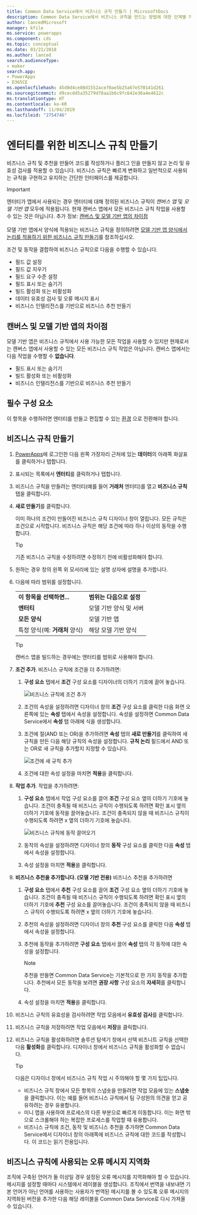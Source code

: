 ```yaml
---
title: Common Data Service에서 비즈니스 규칙 만들기 | MicrosoftDocs
description: Common Data Service에서 비즈니스 규칙을 만드는 방법에 대한 단계별 지침입니다.
author: lancedMicrosoft
manager: kfile
ms.service: powerapps
ms.component: cds
ms.topic: conceptual
ms.date: 03/21/2018
ms.author: lanced
search.audienceType:
- maker
search.app:
- PowerApps
- D365CE
ms.openlocfilehash: 45d0d4ce80d1552ace70ae5b25a67e570141d261
ms.sourcegitcommit: d9cecdd5a35279d78aa1b6c9fc642e36a4e4612c
ms.translationtype: HT
ms.contentlocale: ko-KR
ms.lasthandoff: 11/04/2019
ms.locfileid: "2754746"
---
```

# <a name="create-a-business-rule-for-an-entity"></a>엔터티를 위한 비즈니스 규칙 만들기

비즈니스 규칙 및 추천을 만들어 코드를 작성하거나 플러그 인을 만들지 않고 논리 및 유효성 검사를 적용할 수 있습니다. 비즈니스 규칙은 빠르게 변화하고 일반적으로 사용되는 규칙을 구현하고 유지하는 간단한 인터페이스를 제공합니다.

> [!IMPORTANT]
> 엔터티가 앱에서 사용되는 경우 엔터티에 대해 정의된 비즈니스 규칙이 *캔버스 앱* 및 *모델 기반 앱* 모두에 적용됩니다. 현재 캔버스 앱에서 모든 비즈니스 규칙 작업을 사용할 수 있는 것은 아닙니다. 추가 정보: [캔버스 및 모델 기반 앱의 차이점](#differences-between-canvas-and-model-driven-apps)<br/><br/>
> 모델 기반 앱에서 양식에 적용되는 비즈니스 규칙을 정의하려면 [모델 기반 앱 양식에서 논리를 적용하기 위한 비즈니스 규칙 만들기](../model-driven-apps/create-business-rules-recommendations-apply-logic-form.md)를 참조하십시오.

조건 및 동작을 결합하여 비즈니스 규칙으로 다음을 수행할 수 있습니다.  
  
* 필드 값 설정  
* 필드 값 지우기  
* 필드 요구 수준 설정  
* 필드 표시 또는 숨기기  
* 빌드 활성화 또는 비활성화  
* 데이터 유효성 검사 및 오류 메시지 표시  
* 비즈니스 인텔리전스를 기반으로 비즈니스 추천 만들기  
  
## <a name="differences-between-canvas-and-model-driven-apps"></a>캔버스 및 모델 기반 앱의 차이점

모델 기반 앱은 비즈니스 규칙에서 사용 가능한 모든 작업을 사용할 수 있지만 현재로서는 캔버스 앱에서 사용할 수 있는 모든 비즈니스 규칙 작업은 아닙니다. 캔버스 앱에서는 다음 작업을 수행할 수 **없습니다**.

* 필드 표시 또는 숨기기  
* 빌드 활성화 또는 비활성화  
* 비즈니스 인텔리전스를 기반으로 비즈니스 추천 만들기  

## <a name="prerequisites"></a>필수 구성 요소
이 항목을 수행하려면 엔터티를 만들고 편집할 수 있는 [환경](../canvas-apps/working-with-environments.md) 으로 전환해야 합니다.

## <a name="create-a-business-rule"></a>비즈니스 규칙 만들기
  
1. [PowerApps](https://make.powerapps.com/?utm_source=padocs&utm_medium=linkinadoc&utm_campaign=referralsfromdoc)에 로그인한 다음 왼쪽 가장자리 근처에 있는 **데이터**의 아래쪽 화살표를 클릭하거나 탭합니다.

2. 표시되는 목록에서 **엔터티**를 클릭하거나 탭합니다.
  
3. 비즈니스 규칙을 만들려는 엔터티(예를 들어 **거래처** 엔터티)를 열고 **비즈니스 규칙** 탭을 클릭합니다.  

4. **새로 만들기**를 클릭합니다.  
  
    이미 하나의 조건이 만들어진 비즈니스 규칙 디자이너 창이 열립니다. 모든 규칙은 조건으로 시작합니다. 비즈니스 규칙은 해당 조건에 따라 하나 이상의 동작을 수행합니다.  

    > [!TIP]
    > 기존 비즈니스 규칙을 수정하려면 수정하기 전에 비활성화해야 합니다.  
  
5. 원하는 경우 창의 왼쪽 위 모서리에 있는 설명 상자에 설명을 추가합니다.
  
6. 다음에 따라 범위를 설정합니다.  
  
    |||  
    |-|-|  
    |**이 항목을 선택하면...**|**범위는 다음으로 설정**|  
    |**엔터티**|모델 기반 양식 및 서버|  
    |**모든 양식**|모델 기반 앱|  
    |특정 양식(예: **거래처** 양식)|해당 모델 기반 양식|  

    > [!TIP]
    > 캔버스 앱을 빌드하는 경우에는 엔터티를 범위로 사용해야 합니다.
  
7. **조건 추가**. 비즈니스 규칙에 조건을 더 추가하려면:  
  
    1. **구성 요소** 탭에서 **조건** 구성 요소를 디자이너의 더하기 기호에 끌어 놓습니다.  
  
        ![비즈니스 규칙에 조건 추가](./media/data-platform-cds-create-business-rule/add-condition-business-rule.png "비즈니스 규칙에 조건 추가")  
  
    2. 조건의 속성을 설정하려면 디자이너 창의 **조건** 구성 요소를 클릭한 다음 화면 오른쪽에 있는 **속성** 탭에서 속성을 설정합니다. 속성을 설정하면 Common Data Service에서 **속성** 탭 아래에 식을 생성합니다.  
  
    3. 조건에 절(AND 또는 OR)을 추가하려면 **속성** 탭의 **새로 만들기**를 클릭하여 새 규칙을 만든 다음 해당 규칙의 속성을 설정합니다. **규칙 논리** 필드에서 AND 또는 OR로 새 규칙을 추가할지 지정할 수 있습니다.  
  
        ![조건에 새 규칙 추가](./media/data-platform-cds-create-business-rule/add-new-rule-condition.png "조건에 새 규칙 추가")  
  
    4. 조건에 대한 속성 설정을 마치면 **적용**을 클릭합니다.  
  
8. **작업 추가**. 작업을 추가하려면:  
  
    1. **구성 요소** 탭에서 작업 구성 요소를 끌어 **조건** 구성 요소 옆의 더하기 기호에 놓습니다. 조건이 충족될 때 비즈니스 규칙이 수행되도록 하려면 확인 표시 옆의 더하기 기호에 동작을 끌어놓습니다. 조건이 충족되지 않을 때 비즈니스 규칙이 수행되도록 하려면 x 옆의 더하기 기호에 놓습니다.
  
        ![비즈니스 규칙에 동작 끌어오기](./media/data-platform-cds-create-business-rule/drag-an-action-business-rule.png "비즈니스 규칙에 동작 끌어오기")  
  
    2. 동작의 속성을 설정하려면 디자이너 창의 **동작** 구성 요소를 클릭한 다음 **속성** 탭에서 속성을 설정합니다.  
  
    3. 속성 설정을 마치면 **적용**을 클릭합니다.  
  
9. **비즈니스 추천을 추가합니다. (모델 기반 전용)** 비즈니스 추천을 추가하려면  
  
    1. **구성 요소** 탭에서 **추천** 구성 요소를 끌어 **조건** 구성 요소 옆의 더하기 기호에 놓습니다. 조건이 충족될 때 비즈니스 규칙이 수행되도록 하려면 확인 표시 옆의 더하기 기호에 **추천** 구성 요소를 끌어놓습니다. 조건이 충족되지 않을 때 비즈니스 규칙이 수행되도록 하려면 x 옆의 더하기 기호에 놓습니다.  
  
    2. 추천의 속성을 설정하려면 디자이너 창의 **추천** 구성 요소를 클릭한 다음 **속성** 탭에서 속성을 설정합니다.  
  
    3. 추천에 동작을 추가하려면 **구성 요소** 탭에서 끌어 **속성** 탭의 각 동작에 대한 속성을 설정합니다.  
  
        > [!NOTE]
        >  추천을 만들면 Common Data Service는 기본적으로 한 가지 동작을 추가합니다. 추천에서 모든 동작을 보려면 **권장 사항** 구성 요소의 **자세히**를 클릭합니다.  
  
    4. 속성 설정을 마치면 **적용**을 클릭합니다.  
  
10. 비즈니스 규칙의 유효성을 검사하려면 작업 모음에서 **유효성 검사**를 클릭합니다.  
  
11. 비즈니스 규칙을 저장하려면 작업 모음에서 **저장**을 클릭합니다.  
12. 비즈니스 규칙을 활성화하려면 솔루션 탐색기 창에서 선택 비즈니트 규칙을 선택한 다음 **활성화**를 클릭합니다. 디자이너 창에서 비즈니스 규칙을 활성화할 수 없습니다.  
  
    > [!TIP]
    >  다음은 디자이너 창에서 비즈니스 규칙 작업 시 주의해야 할 몇 가지 팁입니다.  
    >   
    > - 비즈니스 규칙 창에서 모든 항목의 스냅숏을 만들려면 작업 모음에 있는 **스냅숏**을 클릭합니다. 이는 예를 들어 비즈니스 규칙에서 팀 구성원의 의견을 얻고 공유하려는 경우 유용합니다.  
    > - 미니 맵을 사용하여 프로세스의 다른 부분으로 빠르게 이동합니다. 이는 화면 밖으로 스크롤해야 하는 복잡한 프로세스를 작업할 때 유용합니다.  
    > - 비즈니스 규칙에 조건, 동작 및 비즈니스 추천을 추가하면 Common Data Service에서 디자이너 창의 아래쪽에 비즈니스 규칙에 대한 코드를 작성합니다. 이 코드는 읽기 전용입니다.  
  
## <a name="localize-error-messages-used-in-business-rules"></a>비즈니스 규칙에 사용되는 오류 메시지 지역화  
 조직에 구축된 언어가 둘 이상일 경우 설정된 오류 메시지를 지역화해야 할 수 있습니다. 메시지를 설정할 때마다 시스템에서 레이블을 생성합니다. 조직에서 번역을 내보내면 기본 언어가 아닌 언어를 사용하는 사용자가 번역된 메시지를 볼 수 있도록 오류 메시지의 지역화된 버전을 추가한 다음 해당 레이블을 Common Data Service로 다시 가져올 수 있습니다.  
  
